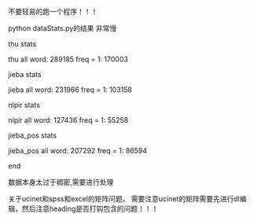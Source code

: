 

不要轻易的跑一个程序！！！

python dataStats.py的结果
非常慢

thu stats

thu all word: 289185 freq = 1: 170003

jieba stats

jieba all word: 231966 freq = 1: 103158

nlpir stats

nlpir all word: 127436 freq = 1: 55258

jieba_pos stats

jieba_pos all word: 207292 freq = 1: 86594

end

数据本身太过于稠密,需要进行处理


关于ucinet和spss和excel的矩阵问题。
需要注意ucinet的矩阵需要先进行dl编辑，然后注意heading是否打钩包含的问题！！！

